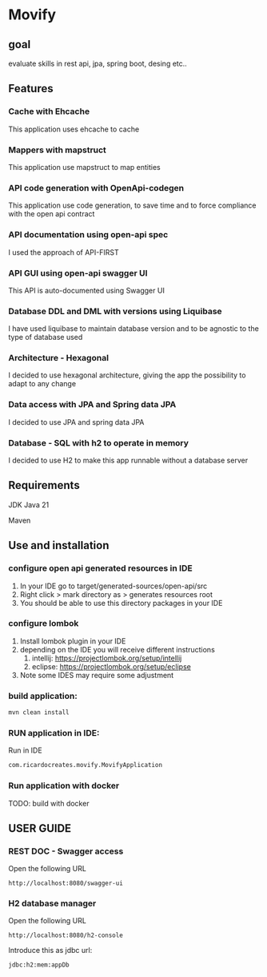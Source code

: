 # Movify

## goal

evaluate skills in rest api, jpa, spring boot, desing etc..

## Features

### Cache with Ehcache

This application uses ehcache to cache

### Mappers with mapstruct

This application use mapstruct to map entities

### API code generation with OpenApi-codegen

This application use code generation,
to save time and to force compliance with the open api contract

### API documentation using open-api spec

I used the approach of API-FIRST

### API GUI using open-api swagger UI

This API is auto-documented using Swagger UI

### Database DDL and DML with versions using Liquibase

I have used liquibase to maintain database version
and to be agnostic to the type of database used

### Architecture - Hexagonal

I decided to use hexagonal architecture,
giving the app the possibility to adapt to any change

### Data access with JPA and Spring data JPA

I decided to use JPA and spring data JPA

### Database - SQL with h2 to operate in memory

I decided to use H2 to make this app runnable without a database server

## Requirements

JDK Java 21

Maven

## Use and installation

### configure open api generated resources in IDE

1. In your IDE go to target/generated-sources/open-api/src
2. Right click > mark directory as > generates resources root
3. You should be able to use this directory packages in your IDE

### configure lombok

1. Install lombok plugin in your IDE
2. depending on the IDE you will receive different instructions
    1. intellij: https://projectlombok.org/setup/intellij
    2. eclipse: https://projectlombok.org/setup/eclipse
3. Note some IDES may require some adjustment

### build application:

``` cmd
mvn clean install
```

### RUN application in IDE:

Run in IDE

``` cmd
com.ricardocreates.movify.MovifyApplication
```

### Run application with docker

TODO: build with docker

## USER GUIDE

### REST DOC - Swagger access

Open the following URL

``` browser
http://localhost:8080/swagger-ui
```

### H2 database manager

Open the following URL

``` browser
http://localhost:8080/h2-console
```

Introduce this as jdbc url:

``` input
jdbc:h2:mem:appDb
```